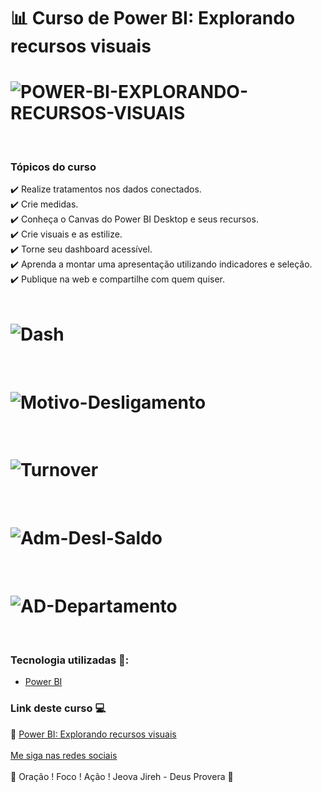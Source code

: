 # 📊  Curso de Power BI: Explorando recursos visuais

<h1>
   <img src="https://i.ibb.co/MZtwdPj/POWER-BI-EXPLORANDO-RECURSOS-VISUAIS.png" alt="POWER-BI-EXPLORANDO-RECURSOS-VISUAIS" border="0">
</h1>
<br>

### Tópicos do curso 

✔️ Realize tratamentos nos dados conectados.<br>
✔️ Crie medidas.<br>
✔️ Conheça o Canvas do Power BI Desktop e seus recursos.<br>
✔️ Crie visuais e as estilize.<br>
✔️ Torne seu dashboard acessível.<br>
✔️ Aprenda a montar uma apresentação utilizando indicadores e seleção.<br>
✔️ Publique na web e compartilhe com quem quiser.<br>
<br>

<h1>
   <img src="https://i.ibb.co/DbCVMXm/Dash.png" alt="Dash" border="0">
</h1>
<br>
<h1>
   <img src="https://i.ibb.co/7pvqVbJ/Motivo-Desligamento.png" alt="Motivo-Desligamento" border="0">
</h1>
<br>
<h1>
   <img src="https://i.ibb.co/kHnKxyd/Turnover.png" alt="Turnover" border="0">
</h1>
<br>
<h1>
   <img src="https://i.ibb.co/TWBYGDR/Adm-Desl-Saldo.png" alt="Adm-Desl-Saldo" border="0">
</h1>
<br>
<h1>
   <img src="https://i.ibb.co/zZv9GFp/AD-Departamento.png" alt="AD-Departamento" border="0">
</h1>
<br>

### Tecnologia utilizadas 🚀:

* <a href="https://pt.wikipedia.org/wiki/Power_BI">Power BI</a> 


### Link deste curso  💻

 🎯 <a href="https://www.alura.com.br/curso-online-power-bi-explorando-recursos-visuais" target="_blank">Power BI: Explorando recursos visuais</a>
<br>
<br>
[Me siga nas redes sociais](https://linktr.ee/ygtecnologia)
<br>
<br> 
🙏 Oração ! Foco ! Ação ! Jeova Jireh - Deus Provera 🙏  